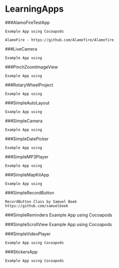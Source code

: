 # LearningApps



###AlamoFireTestApp

	Example App using Cocoapods

	AlamoFire - https://github.com/Alamofire/Alamofire

###LiveCamera

	Example App using

###PinchZoomImageView

	Example App using

###RotaryWheelProject

	Example App using

###SimpleAutoLayout

	Example App using

###SimpleCamera

	Example App using

###SimpleDatePicker

	Example App using

###SimpleMP3Player

	Example App using

###SimpleMapKitApp

	Example App using

###SimpleRecordButton

	RecordButton Class by Samuel Beek
	https://github.com/samuelbeek

###SimpleReminders
	Example App using Cocoapods


###SimpleScrollView
	Example App using Cocoapods


###SimpleVideoPlayer

	Example App using Cocoapods


###StickersApp

	Example App using Cocoapods